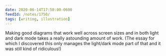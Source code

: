 ```yaml
---
date: 2020-06-14T17:50:00-0600
feedId: /notes/1750/
tags: [writing, illustration]
---
```


Making good diagrams that work well across screen sizes and in both light and dark mode takes a really astounding amount of work. (The essay for which I discovered this only manages the light/dark mode part of that and it was *still* kind of ridiculous!)